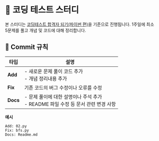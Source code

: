 # 📘 코딩 테스트 스터디

본 스터디는 [코딩테스트 합격자 되기(파이썬 편)](https://product.kyobobook.co.kr/detail/S000210881884)을 기준으로 진행됩니다. 1주일에 최소 5문제를 풀고 개념 및 코드에
대해 정리합니다.

## 📜 Commit 규칙

| 타입       | 설명                                                               |
|----------|------------------------------------------------------------------|
| **Add**  | - 새로운 문제 풀이 코드 추가 <br/>- 개념 정리내용 추가                              |
| **Fix**  | 기존 코드의 버그 수정이나 오류를 수정                                            |
| **Docs** | - 문제 풀이에 대한 설명이나 주석 추가 <br/>- README 파일 수정 등 문서 관련 변경 사항 |

**예시**

```text
Add: 02.py
Fix: bfs.py
Docs: Readme.md
```